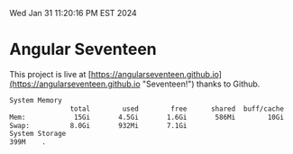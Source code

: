 Wed Jan 31 11:20:16 PM EST 2024

# Angular Seventeen


This project is live at [https://angularseventeen.github.io](https://angularseventeen.github.io "Seventeen!") thanks to Github.

```bash
System Memory
               total        used        free      shared  buff/cache   available
Mem:            15Gi       4.5Gi       1.6Gi       586Mi        10Gi        10Gi
Swap:          8.0Gi       932Mi       7.1Gi
System Storage
399M	.
```
